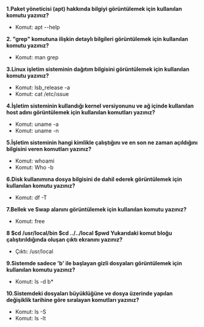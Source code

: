 **1.Paket yöneticisi (apt) hakkında bilgiyi görüntülemek için kullanılan komutu yazınız?**
- Komut: apt --help

**2. "grep" komutuna ilişkin detaylı bilgileri görüntülemek için kullanılan komutu yazınız?**
- Komut: man grep

**3.Linux işletim sisteminin dağıtım bilgisini görüntülemek için kullanılan komutu yazınız?**
- Komut: lsb_release -a
- Komut: cat /etc/ıssue

**4.İşletim sisteminin kullandığı kernel versiyonunu ve ağ içinde kullanılan host adını görüntülemek için kullanılan komutları yazınız?**
- Komut: uname -a
- Komut: uname -n

**5.İşletim sisteminin hangi kimlikle çalıştığını ve en son ne zaman açıldığını bilgisini veren komutları yazınız?**
- Komut: whoami
- Komut: Who -b

**6.Disk kullanımına dosya bilgisini de dahil ederek görüntülemek için kullanılan komutu yazınız?**
- Komut: df -T

**7.Bellek ve Swap alanını görüntülemek için kullanılan komutu yazınız?**
- Komut: free

**8 $cd /usr/local/bin
$cd ../../local
$pwd
Yukarıdaki komut bloğu çalıştırıldığında oluşan çıktı ekranını yazınız?**
- Çıktı: /usr/local

**9.Sistemde sadece 'b' ile başlayan gizli dosyaları görüntülemek için kullanılan komutu yazınız?**
- Komut: ls -d b*

**10.Sistemdeki dosyaları büyüklüğüne ve dosya üzerinde yapılan değişiklik tarihine göre sıralayan komutları yazınız?**
- Komut: ls -S
- Komut: ls -lt
